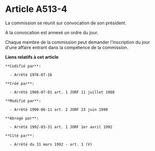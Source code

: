 # Article A513-4

La commission se réunit sur convocation de son président.

A la convocation est annexé un ordre du jour.

Chaque membre de la commission peut demander l'inscription du jour d'une affaire entrant dans la compétence de la commission.

**Liens relatifs à cet article**

	**Codifié par**:

	  - Arrêté 1976-07-16

	**Créé par**:

	  - Arrêté 1980-07-01 art. 1 JORF 11 juillet 1980

	**Modifié par**:

	  - Arrêté 1990-06-11 art. 2 JORF 23 juin 1990

	**Abrogé par**:

	  - Arrêté 1992-03-31 art. 1 JORF 1er avril 1992

	**Cité par**:

	  - Arrêté du 31 mars 1992 - art. 1 (V)
